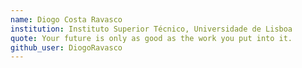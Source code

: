 ```yaml
---
name: Diogo Costa Ravasco
institution: Instituto Superior Técnico, Universidade de Lisboa
quote: Your future is only as good as the work you put into it.
github_user: DiogoRavasco
---
```

